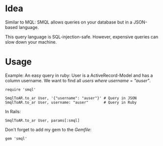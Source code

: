 Idea
====

Similar to MQL:  SMQL allows queries on your database but in a JSON-based language.

This query language is SQL-injection-safe.
However, expensive queries can slow down your machine.

Usage
=====

Example: An easy query in ruby:
User is a ActiveRecord-Model and has a column username.
We want to find all _users_ _where_ _username_ = _"auser"_.

	require 'smql'

	SmqlToAR.to_ar User, '{"username": "auser"}' # Query in JSON
	SmqlToAR.to_ar User, username: "auser"       # Query in Ruby

In Rails:

	SmqlToAR.to_ar User, params[:smql]

Don't forget to add my gem to the _Gemfile_:

	gem 'smql'
